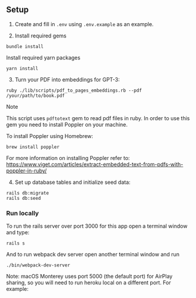 ## Setup

1. Create and fill in `.env` using `.env.example` as an example.

2. Install required gems

```
bundle install
```

Install required yarn packages

```
yarn install
```

3. Turn your PDF into embeddings for GPT-3:

```
ruby ./lib/scripts/pdf_to_pages_embeddings.rb --pdf /your/path/to/book.pdf
```

Note

This script uses `pdftotext` gem to read pdf files in ruby. In order to use this
gem you need to install Poppler on your machine.

To install Poppler using Homebrew:

```
brew install poppler
```

For more information on installing Poppler refer to:
https://www.viget.com/articles/extract-embedded-text-from-pdfs-with-poppler-in-ruby/

4. Set up database tables and initialize seed data:

```
rails db:migrate
rails db:seed
```

### Run locally

To run the rails server over port 3000 for this app open a terminal window and type:

```
rails s
```

And to run webpack dev server open another terminal window and run

```
./bin/webpack-dev-server
```

Note: macOS Monterey uses port 5000 (the default port) for AirPlay sharing, so you will need to run heroku local on a different port. For example:
